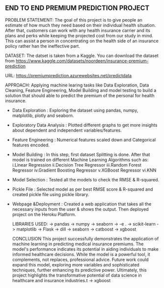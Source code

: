 ## END TO END PREMIUM PREDICTION PROJECT


PROBLEM STATEMENT:
The goal of this project is to give people an estimate of how much they need based on their individual health situation. After that, customers can work with any health insurance carrier and its plans and perks while keeping the projected cost from our study in mind. This can assist a person in concentrating on the health side of an insurance policy rather han the ineffective part.

DATASET: The datset is taken from a Kaggle. You can download the dataset from https://www.kaggle.com/datasets/noordeen/insurance-premium-prediction

URL: https://premiumprediction.azurewebsites.net/predictdata

APPROACH:
Applying machine learing tasks like Data Exploration, Data Cleaning, Feature Engineering, Model Building and model testing to build a solution that should able to predict the premium of the personal for health insurance.
- Data Exploration : Exploring the dataset using pandas, numpy, matplotlib, plotly and seaborn.
- Exploratory Data Analysis : Plotted different graphs to get more insights about dependent and independent variables/features.
- Feature Engineering : Numerical features scaled down and Categorical features encoded.
- Model Building : In this step, first dataset Splitting is done. After that model is trained on different Machine Learning Algorithms such as:
i.Linear Regression
ii.Decision Tree Regressor
iii.Random Forest Regressor
iv.Gradient Boosting Regressor
v.XGBoost Regressor
vi.KNN
- Model Selection : Tested all the models to check the RMSE & R-squared.
- Pickle File : Selected model as per best RMSE score & R-squared and created pickle file using pickle library.
- Webpage &Deployment : Created a web application that takes all the necessary inputs from the user & shows the output. Then deployed project on the Heroku Platform.

  LIBRARIES USED:
-> pandas
-> numpy
-> seaborn
-> -e .
-> scikit-learn
-> matplotlib
-> Flask
-> dill
-> seaborn
-> catboost
-> xgboost


  CONCLUSION
This project successfully demonstrates the application of machine learning in predicting medical insurance premiums. The model's performance indicates its potential in aiding individuals to make informed healthcare decisions. While the model is a powerful tool, it complements, not replaces, professional advice. Future work could expand this model, exploring more variables and sophisticated techniques, further enhancing its predictive power. Ultimately, this project highlights the transformative potential of data science in healthcare and insurance industries.t
-> xgboost